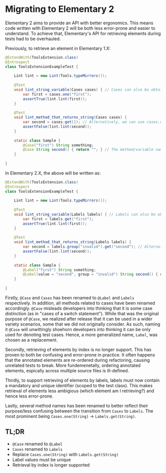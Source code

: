 # Migrating to Elementary 2

Elementary 2 aims to provide an API with better ergonomics. This means code written with Elementary 2 will be both less error-prone and easier to understand. 
To achieve that, Elementary's API for retrieving elements during tests had to be overhauled.

Previously, to retrieve an element in Elementary 1.X:
```java
@ExtendWith(ToolsExtension.class)
@Introspect
class ToolsExtensionExampleTest {
    
    Lint lint = new Lint(Tools.typeMirrors());
    
    @Test
    void lint_string_variable(Cases cases) { // Cases can also be obtained via Tools.cases() and used to initialize a field
        var first = cases.one("first");
        assertTrue(lint.lint(first));
    }
    
    @Test
    void lint_method_that_returns_string(Cases cases) {
        var second = cases.get(1); // Alternatively, we can use cases.one("second")
        assertFalse(lint.lint(second));
    }
    
    static class Sample {
        @Case("first") String something;
        @Case String second() { return ""; } // The method/variable name is used as the get if none is specified
    }
    
}
```

In Elementary 2.X, the above will be written as: 
```java
@ExtendWith(ToolsExtension.class)
@Introspect
class ToolsExtensionExampleTest {
    
    Lint lint = new Lint(Tools.typeMirrors());
    
    @Test
    void lint_string_variable(Labels labels) { // Labels can also be obtained via Tools.labels() and used to initialize a field
        var first = labels.get("first");
        assertTrue(lint.lint(first));
    }
    
    @Test
    void lint_method_that_returns_string(Labels labels) {
        var second = labels.group("invalid").get("second"); // Alternatively, we can use labels.get("second")
        assertFalse(lint.lint(second));
    }
    
    static class Sample {
        @Label("first") String something;
        @Label(value = "second", group = "invalid") String second() { return ""; }
    }
    
}
```

Firstly, `@Case` and `Cases` has been renamed to `@Label` and `Labels` respectively. In addition, all methods related to cases have been renamed accordingly.
`@Case` misleads developers into thinking that it is some case distinction (as in "cases of a switch statement"). While that was the original purpose of `@Case`,
we realized after release that it can be used in a wider variety scenarios, some that we did not originally consider. As such, naming it `@Case` will unwittingly
shoehorn developers into thinking it can be only used for denoting test cases. Hence, a more generalized name, `Label`, was chosen as a replacement.

Secondly, retrieving of elements by index is no longer support. This has proven to both be confusing and error-prone in practice. It often happens that the
annotated elements are re-ordered during refactoring, causing unrelated tests to break. More fundemenetally, ordering annotated elements, espically
across multiple source files is ill-defined. 

Thirdly, to support retrieving of elements by labels, labels must now contain a mandatory and unique identifier (scoped to the test class). This makes retrieval
of elements less ambigious (which element am I retrieving?) and hence less error-prone.

Lastly, several method names has been renamed to better reflect their purpose/less confusing between the transition from `Cases` to `Labels`. The most prominent being
`Cases.one(String)` -> `Labels.get(String)`.


## TL;DR
- `@Case` renamed to `@Label`
- `Cases` renamed to `Labels`
- Replace `Cases.one(String)` with `Labels.get(String)`
- Label values must be unique
- Retrieval by index is longer supported